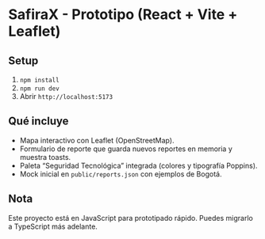 # SafiraX - Prototipo (React + Vite + Leaflet)

## Setup
1. `npm install`
2. `npm run dev`
3. Abrir `http://localhost:5173`

## Qué incluye
- Mapa interactivo con Leaflet (OpenStreetMap).
- Formulario de reporte que guarda nuevos reportes en memoria y muestra toasts.
- Paleta “Seguridad Tecnológica” integrada (colores y tipografía Poppins).
- Mock inicial en `public/reports.json` con ejemplos de Bogotá.

## Nota
Este proyecto está en JavaScript para prototipado rápido. Puedes migrarlo a TypeScript más adelante.
